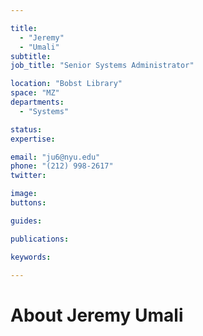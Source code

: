 ```yaml
---

title:
  - "Jeremy"
  - "Umali"
subtitle: 
job_title: "Senior Systems Administrator"

location: "Bobst Library"
space: "MZ"
departments:
  - "Systems"

status: 
expertise:

email: "ju6@nyu.edu"
phone: "(212) 998-2617"
twitter: 

image: 
buttons:

guides:

publications:

keywords:

---
```


# About Jeremy Umali


